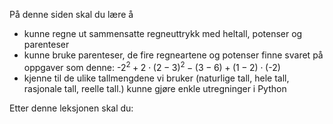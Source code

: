 På denne siden skal du lære å

* kunne regne ut sammensatte regneuttrykk med heltall, potenser og parenteser
* kunne bruke parenteser, de fire regneartene og potenser
finne svaret på oppgaver som denne: $\text{-}2^2+2 \cdot (2-3)^2 -(3-6)+(1-2) \cdot (\text{-}2)$ 
* kjenne til de ulike tallmengdene vi bruker (naturlige tall, hele tall, rasjonale tall, reelle tall.) 
kunne gjøre enkle utregninger i Python

Etter denne leksjonen skal du:
